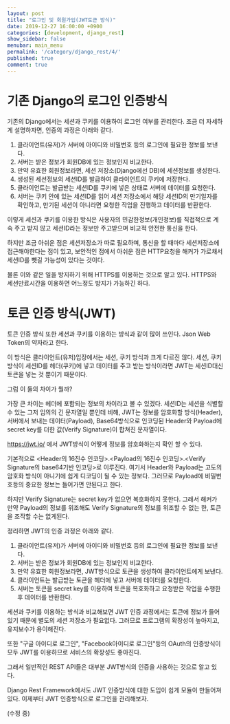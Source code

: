 ```yaml
---
layout: post
title: "로그인 및 회원가입(JWT토큰 방식)"
date: 2019-12-27 16:00:00 +0900
categories: [development, django_rest]
show_sidebar: false
menubar: main_menu
permalink: '/category/django_rest/4/'
published: true
comment: true
---
```



# 기존 Django의 로그인 인증방식

기존의 Django에서는 세션과 쿠키를 이용하여 로그인 여부를 관리한다.
조금 더 자세하게 설명하자면, 인증의 과정은 아래와 같다.

1. 클라이언트(유저)가 서버에 아이디와 비밀번호 등의 로그인에 필요한 정보를 보낸다.
2. 서버는 받은 정보가 회원DB에 있는 정보인지 비교한다.
3. 만약 유효한 회원정보라면, 세션 저장소(Django에선 DB)에 세션정보를 생성한다.
4. 생성된 세션정보의 세션ID를 발급하여 클라이언트의 쿠키에 저장한다.
5. 클라이언트는 발급받는 세션ID를 쿠키에 넣은 상태로 서버에 데이터를 요청한다.
6. 서버는 쿠키 안에 있는 세션ID를 읽어 세션 저장소에서 해당 세션ID의 만기일자를 확인하고, 만기된 세션이 아니라면 요청한 작업을 진행하고 데이터를 반환한다.

이렇게 세션과 쿠키를 이용한 방식은 사용자의 민감한정보(개인정보)를 직접적으로 계속 주고 받지 않고
세션ID라는 정보만 주고받으며 비교적 안전한 통신을 한다.


하지만 조금 아쉬운 점은 세션저장소가 따로 필요하며, 통신을 할 때마다 세션저장소에 접근해야한다는 점이 있고,
보안적인 점에서 아쉬운 점은 HTTP요청을 해커가 가로채서 세션ID를 뺏길 가능성이 있다는 것이다.


물론 이와 같은 일을 방지하기 위해 HTTPS를 이용하는 것으로 알고 있다. HTTPS와 세션만료시간을 이용하면 어느정도 방지가 가능하긴 하다.

# 토큰 인증 방식(JWT)

토큰 인증 방식 또한 세션과 쿠키를 이용하는 방식과 같이 많이 쓰인다. Json Web Token의 약자라고 한다.

이 방식은 클라이언트(유저)입장에서는 세션, 쿠키 방식과 크게 다르진 않다. 세션, 쿠키방식이 세션ID를 헤더(쿠키)에 넣고 데이터를 주고 받는 방식이라면 JWT는 세션ID대신 토큰을 넣는 것 뿐이기 때문이다.

그럼 이 둘의 차이가 뭘까?

가장 큰 차이는 헤더에 포함되는 정보의 차이라고 볼 수 있겠다. 세션ID는 세션을 식별할 수 있는 그저 임의의 긴 문자열일 뿐인데 비해,
JWT는 정보를 암호화할 방식(Header), 서버에서 보내는 데이터(Payload), Base64방식으로 인코딩된 Header와 Payload에 secret key를 더한 값(Verify Signature)이 합쳐진 문자열이다.

https://jwt.io/ 에서 JWT방식이 어떻게 정보를 암호화하는지 확인 할 수 있다.

기본적으로 <Header의 16진수 인코딩>.<Payload의 16진수 인코딩>.<Verify Signature의 base64기반 인코딩>로 이루진다.
여기서 Header와 Payload는 고도의 암호화 방식이 아니기에 쉽게 디코딩이 될 수 있는 정보다. 그러므로 Payload에 비밀번호등의 중요한 정보는 들어가면 안된다고 한다.

하지만 Verify Signature는 secret key가 없으면 복호화하지 못한다.
그래서 해커가 만약 Payload의 정보를 위조해도 Verify Signature의 정보를 위조할 수 없는 한, 토큰을 조작할 수는 없게된다.

정리하면 JWT의 인증 과정은 아래와 같다.

1. 클라이언트(유저)가 서버에 아이디와 비밀번호 등의 로그인에 필요한 정보를 보낸다.
2. 서버는 받은 정보가 회원DB에 있는 정보인지 비교한다.
3. 만약 유효한 회원정보라면, JWT방식으로 토큰을 생성하여 클라이언트에게 보낸다.
4. 클라이언트는 발급받는 토큰을 헤더에 넣고 서버에 데이터를 요청한다.
5. 서버는 토큰을 secret key를 이용하여 토큰을 복호화하고 요청받은 작업을 수행한 후 데이터를 반환한다.

세션과 쿠키를 이용하는 방식과 비교해보면 JWT 인증 과정에서는 토큰에 정보가 들어있기 때문에 별도의 세션 저장소가 필요없다. 그러므로 프로그램의 확장성이 높아지고, 유지보수가 용이해진다.

또한 "구글 아이디로 로그인", "Facebook아이디로 로그인"등의 OAuth의 인증방식이 모두 JWT를 이용하므로 서비스의 확장성도 좋아진다.

그래서 일반적인 REST API들은 대부분 JWT방식의 인증을 사용하는 것으로 알고 있다.

Django Rest Framework에서도 JWT 인증방식에 대한 도입이 쉽게 모듈이 만들어져있다. 이제부터 JWT 인증방식으로 로그인을 관리해보자.

(수정 중)
